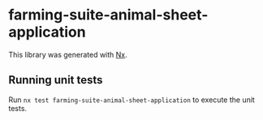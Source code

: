 # farming-suite-animal-sheet-application

This library was generated with [Nx](https://nx.dev).

## Running unit tests

Run `nx test farming-suite-animal-sheet-application` to execute the unit tests.
